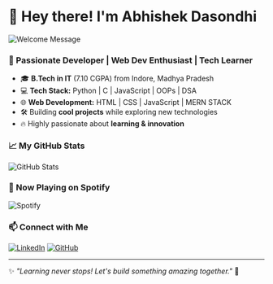 # 👋 Hey there! I'm Abhishek Dasondhi

![Welcome Message](https://media.giphy.com/media/hvRJCLFzcasrR4ia7z/giphy.gif)

### 🚀 Passionate Developer | Web Dev Enthusiast | Tech Learner

- 🎓 **B.Tech in IT** (7.10 CGPA) from Indore, Madhya Pradesh
- 💻 **Tech Stack:** Python | C | JavaScript | OOPs | DSA
- 🌐 **Web Development:** HTML | CSS | JavaScript | MERN STACK
- 🛠️ Building **cool projects** while exploring new technologies
- 🔥 Highly passionate about **learning & innovation**

### 📈 My GitHub Stats
![GitHub Stats](https://github-readme-stats.vercel.app/api?username=abhishekshahab&show_icons=true&theme=radical)

### 🎵 Now Playing on Spotify
![Spotify](https://novatorem.vercel.app/api/spotify)

### 📫 Connect with Me
[![LinkedIn](https://img.shields.io/badge/LinkedIn-Connect-blue?style=for-the-badge&logo=linkedin)](https://www.linkedin.com/in/abhishekdasondhi) 
[![GitHub](https://img.shields.io/badge/GitHub-Follow-lightgrey?style=for-the-badge&logo=github)](https://github.com/abhishekshahab)

---
✨ _"Learning never stops! Let's build something amazing together."_ 🚀
